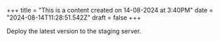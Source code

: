 +++
title = "This is a content created on 14-08-2024 at 3:40PM"
date = "2024-08-14T11:28:51.542Z"
draft = false
+++

  Deploy the latest version to the staging server.
        